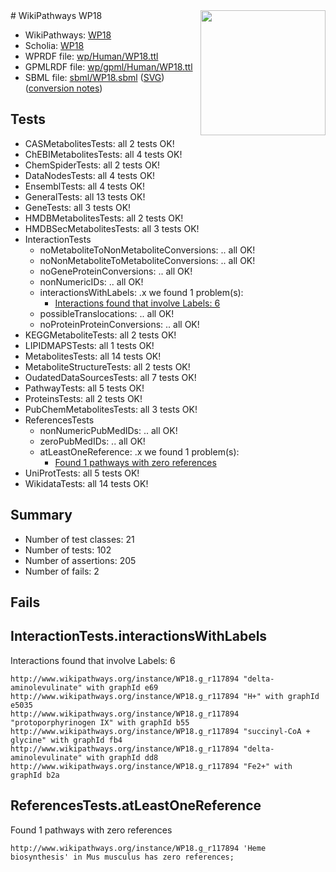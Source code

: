 <img style="float: right; width: 200px" src="../logo.png" />
# WikiPathways WP18

* WikiPathways: [WP18](https://identifiers.org/wikipathways:WP18)
* Scholia: [WP18](https://scholia.toolforge.org/wikipathways/WP18)
* WPRDF file: [wp/Human/WP18.ttl](../wp/Human/WP18.ttl)
* GPMLRDF file: [wp/gpml/Human/WP18.ttl](../wp/gpml/Human/WP18.ttl)
* SBML file: [sbml/WP18.sbml](../sbml/WP18.sbml) ([SVG](../sbml/WP18.svg)) ([conversion notes](../sbml/WP18.txt))

## Tests
* CASMetabolitesTests: all 2 tests OK!
* ChEBIMetabolitesTests: all 4 tests OK!
* ChemSpiderTests: all 2 tests OK!
* DataNodesTests: all 4 tests OK!
* EnsemblTests: all 4 tests OK!
* GeneralTests: all 13 tests OK!
* GeneTests: all 3 tests OK!
* HMDBMetabolitesTests: all 2 tests OK!
* HMDBSecMetabolitesTests: all 3 tests OK!
* InteractionTests
    * noMetaboliteToNonMetaboliteConversions: .. all OK!
    * noNonMetaboliteToMetaboliteConversions: .. all OK!
    * noGeneProteinConversions: .. all OK!
    * nonNumericIDs: .. all OK!
    * interactionsWithLabels: .x we found 1 problem(s):
        * [Interactions found that involve Labels: 6](#630d267d)
    * possibleTranslocations: .. all OK!
    * noProteinProteinConversions: .. all OK!
* KEGGMetaboliteTests: all 2 tests OK!
* LIPIDMAPSTests: all 1 tests OK!
* MetabolitesTests: all 14 tests OK!
* MetaboliteStructureTests: all 2 tests OK!
* OudatedDataSourcesTests: all 7 tests OK!
* PathwayTests: all 5 tests OK!
* ProteinsTests: all 2 tests OK!
* PubChemMetabolitesTests: all 3 tests OK!
* ReferencesTests
    * nonNumericPubMedIDs: .. all OK!
    * zeroPubMedIDs: .. all OK!
    * atLeastOneReference: .x we found 1 problem(s):
        * [Found 1 pathways with zero references](#35eb778e)
* UniProtTests: all 5 tests OK!
* WikidataTests: all 14 tests OK!


## Summary

* Number of test classes: 21
* Number of tests: 102
* Number of assertions: 205
* Number of fails: 2

## Fails

<a name="630d267d" />

## InteractionTests.interactionsWithLabels

Interactions found that involve Labels: 6
```
http://www.wikipathways.org/instance/WP18.g_r117894 "delta-aminolevulinate" with graphId e69
http://www.wikipathways.org/instance/WP18.g_r117894 "H+" with graphId e5035
http://www.wikipathways.org/instance/WP18.g_r117894 "protoporphyrinogen IX" with graphId b55
http://www.wikipathways.org/instance/WP18.g_r117894 "succinyl-CoA + glycine" with graphId fb4
http://www.wikipathways.org/instance/WP18.g_r117894 "delta-aminolevulinate" with graphId dd8
http://www.wikipathways.org/instance/WP18.g_r117894 "Fe2+" with graphId b2a
```

<a name="35eb778e" />

## ReferencesTests.atLeastOneReference

Found 1 pathways with zero references
```
http://www.wikipathways.org/instance/WP18.g_r117894 'Heme biosynthesis' in Mus musculus has zero references; 
```

